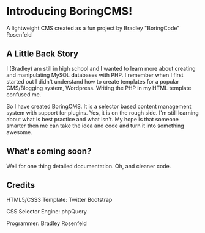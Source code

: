 # Introducing BoringCMS!
A lightweight CMS created as a fun project by Bradley "BoringCode" Rosenfeld

## A Little Back Story
I (Bradley) am still in high school and I wanted to learn more about creating and manipulating MySQL databases with PHP.
I remember when I first started out I didn't understand how to create templates for a popular CMS/Blogging system, Wordpress. Writing the PHP in my HTML template confused me.

So I have created BoringCMS. It is a selector based content management system with support for plugins.
Yes, it is on the rough side. I'm still learning about what is best practice and what isn't.
My hope is that someone smarter then me can take the idea and code and turn it into something awesome.

## What's coming soon?
Well for one thing detailed documentation. Oh, and cleaner code.

## Credits
HTML5/CSS3 Template: Twitter Bootstrap

CSS Selector Engine: phpQuery

Programmer: Bradley Rosenfeld